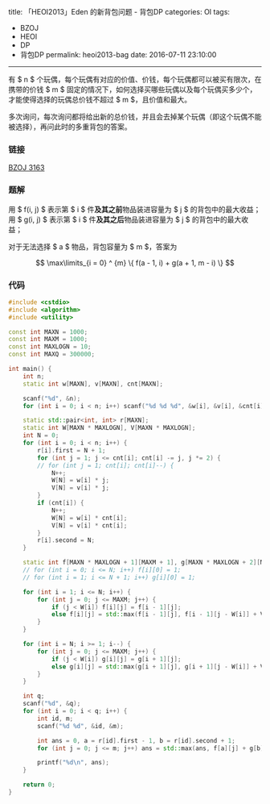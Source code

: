title: 「HEOI2013」Eden 的新背包问题 - 背包DP
categories: OI
tags: 
  - BZOJ
  - HEOI
  - DP
  - 背包DP
permalink: heoi2013-bag
date: 2016-07-11 23:10:00
---

有 $ n $ 个玩偶，每个玩偶有对应的价值、价钱，每个玩偶都可以被买有限次，在携带的价钱 $ m $ 固定的情况下，如何选择买哪些玩偶以及每个玩偶买多少个，才能使得选择的玩偶总价钱不超过 $ m $，且价值和最大。

多次询问，每次询问都将给出新的总价钱，并且会去掉某个玩偶（即这个玩偶不能被选择），再问此时的多重背包的答案。

<!-- more -->

### 链接
[BZOJ 3163](http://www.lydsy.com/JudgeOnline/problem.php?id=3163)

### 题解
用 $ f(i, j) $ 表示第 $ i $ 件**及其之前**物品装进容量为 $ j $ 的背包中的最大收益；用 $ g(i, j) $ 表示第 $ i $ 件**及其之后**物品装进容量为 $ j $ 的背包中的最大收益；

对于无法选择 $ a $ 物品，背包容量为 $ m $，答案为

$$
\max\limits_{i = 0} ^ {m} \{ f(a - 1, i) + g(a + 1, m - i) \}
$$

### 代码
```c++
#include <cstdio>
#include <algorithm>
#include <utility>

const int MAXN = 1000;
const int MAXM = 1000;
const int MAXLOGN = 10;
const int MAXQ = 300000;

int main() {
	int n;
	static int w[MAXN], v[MAXN], cnt[MAXN];

	scanf("%d", &n);
	for (int i = 0; i < n; i++) scanf("%d %d %d", &w[i], &v[i], &cnt[i]);

	static std::pair<int, int> r[MAXN];
	static int W[MAXN * MAXLOGN], V[MAXN * MAXLOGN];
	int N = 0;
	for (int i = 0; i < n; i++) {
		r[i].first = N + 1;
		for (int j = 1; j <= cnt[i]; cnt[i] -= j, j *= 2) {
		// for (int j = 1; cnt[i]; cnt[i]--) {
			N++;
			W[N] = w[i] * j;
			V[N] = v[i] * j;
		}
		if (cnt[i]) {
			N++;
			W[N] = w[i] * cnt[i];
			V[N] = v[i] * cnt[i];
		}
		r[i].second = N;
	}

	static int f[MAXN * MAXLOGN + 1][MAXM + 1], g[MAXN * MAXLOGN + 2][MAXM + 1];
	// for (int i = 0; i <= N; i++) f[i][0] = 1;
	// for (int i = 1; i <= N + 1; i++) g[i][0] = 1;

	for (int i = 1; i <= N; i++) {
		for (int j = 0; j <= MAXM; j++) {
			if (j < W[i]) f[i][j] = f[i - 1][j];
			else f[i][j] = std::max(f[i - 1][j], f[i - 1][j - W[i]] + V[i]);
		}
	}

	for (int i = N; i >= 1; i--) {
		for (int j = 0; j <= MAXM; j++) {
			if (j < W[i]) g[i][j] = g[i + 1][j];
			else g[i][j] = std::max(g[i + 1][j], g[i + 1][j - W[i]] + V[i]);
		}
	}

	int q;
	scanf("%d", &q);
	for (int i = 0; i < q; i++) {
		int id, m;
		scanf("%d %d", &id, &m);

		int ans = 0, a = r[id].first - 1, b = r[id].second + 1;
		for (int j = 0; j <= m; j++) ans = std::max(ans, f[a][j] + g[b][m - j]);

		printf("%d\n", ans);
	}

	return 0;
}
```
